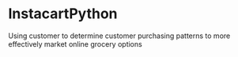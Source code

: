# InstacartPython
Using customer to determine customer purchasing patterns to more effectively market online grocery options
